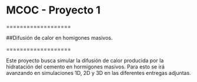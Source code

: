 # MCOC - Proyecto 1

===================

##Difusión de calor en homigones masivos.

===================

Este proyecto busca simular la difusión de calor producida por la hidratación del cemento en hormigones masivos.
Para esto se irá avanzando en simulaciones 1D, 2D y 3D en las diferentes entregas adjuntas.




